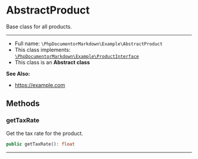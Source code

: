 # AbstractProduct

Base class for all products.

***

* Full name: `\PhpDocumentorMarkdown\Example\AbstractProduct`
* This class implements:
  [`\PhpDocumentorMarkdown\Example\ProductInterface`](./ProductInterface)
* This class is an **Abstract class**

**See Also:**

* https://example.com

## Methods

### getTaxRate

Get the tax rate for the product.

```php
public getTaxRate(): float
```

***
